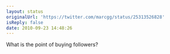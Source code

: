 ```yaml
---
layout: status
originalUrl: 'https://twitter.com/marcgg/status/25313526828'
isReply: false
date: 2010-09-23 14:48:26
---
```


What is the point of buying followers?
